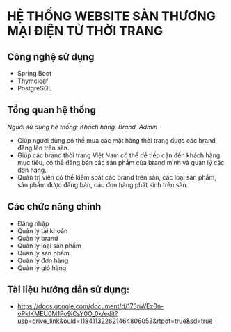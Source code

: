 # **HỆ THỐNG WEBSITE SÀN THƯƠNG MẠI ĐIỆN TỬ THỜI TRANG**

## Công nghệ sử dụng
- Spring Boot
- Thymeleaf
- PostgreSQL

## Tổng quan hệ thống
*Người sử dụng hệ thống: Khách hàng, Brand, Admin*
-	Giúp người dùng có thể mua các mặt hàng thời trang được các brand đăng lên trên sàn.
-	Giúp các brand thời trang Việt Nam có thể dễ tiếp cận đến khách hàng mục tiêu, có thể đăng bán các sản phẩm của brand mình và quản lý các đơn hàng.
-	Quản trị viên có thể kiểm soát các brand trên sàn, các loại sản phẩm, sản phẩm được đăng bán, các đơn hàng phát sinh trên sàn.

## Các chức năng chính
- Đăng nhập
- Quản lý tài khoản
- Quản lý brand
- Quản lý loại sản phẩm
- Quản lý sản phẩm
- Quản lý đơn hàng
- Quản lý giỏ hàng

## Tài liệu hướng dẫn sử dụng:
- https://docs.google.com/document/d/173nWEzBn-oPkIKMEU0M1Po9iCsY0O_0k/edit?usp=drive_link&ouid=118411322621464806053&rtpof=true&sd=true
